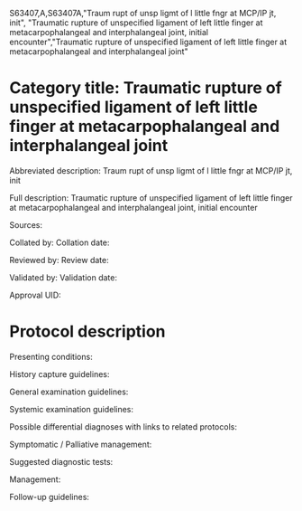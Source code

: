 S63407,A,S63407A,"Traum rupt of unsp ligmt of l little fngr at MCP/IP jt, init", "Traumatic rupture of unspecified ligament of left little finger at metacarpophalangeal and interphalangeal joint, initial encounter","Traumatic rupture of unspecified ligament of left little finger at metacarpophalangeal and interphalangeal joint"
# Category title: Traumatic rupture of unspecified ligament of left little finger at metacarpophalangeal and interphalangeal joint

Abbreviated description: Traum rupt of unsp ligmt of l little fngr at MCP/IP jt, init

Full description: Traumatic rupture of unspecified ligament of left little finger at metacarpophalangeal and interphalangeal joint, initial encounter

Sources:

Collated by:
Collation date:

Reviewed by:
Review date:

Validated by:
Validation date:

Approval UID:

# Protocol description

Presenting conditions:

History capture guidelines:

General examination guidelines:

Systemic examination guidelines:

Possible differential diagnoses with links to related protocols:

Symptomatic / Palliative management:

Suggested diagnostic tests:

Management:

Follow-up guidelines:
